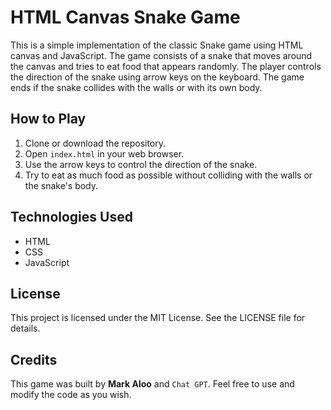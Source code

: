 # HTML Canvas Snake Game

This is a simple implementation of the classic Snake game using HTML canvas and JavaScript. The game consists of a snake that moves around the canvas and tries to eat food that appears randomly. The player controls the direction of the snake using arrow keys on the keyboard. The game ends if the snake collides with the walls or with its own body.

## How to Play

1. Clone or download the repository.
2. Open `index.html` in your web browser.
3. Use the arrow keys to control the direction of the snake.
4. Try to eat as much food as possible without colliding with the walls or the snake's body.

## Technologies Used

- HTML
- CSS
- JavaScript

## License

This project is licensed under the MIT License. See the LICENSE file for details.

## Credits

This game was built by **Mark Aloo** and `Chat GPT`. Feel free to use and modify the code as you wish.
